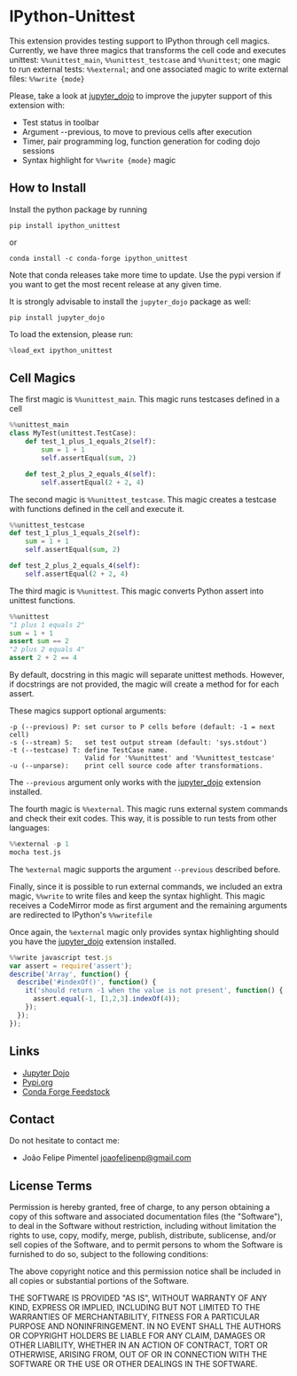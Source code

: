 IPython-Unittest
==========

This extension provides testing support to IPython through cell magics. Currently, we have three magics that transforms the cell code and executes unittest: `%%unittest_main`, `%%unittest_testcase` and `%%unittest`; one magic to run external tests: `%%external`; and one associated magic to write external files: `%%write {mode}`

Please, take a look at [jupyter_dojo](https://github.com/JoaoFelipe/jupyter-dojo) to improve the jupyter support of this extension with:
* Test status in toolbar
* Argument --previous, to move to previous cells after execution
* Timer, pair programming log, function generation for coding dojo sessions
* Syntax highlight for `%%write {mode}` magic

How to Install
----

Install the python package by running

```
pip install ipython_unittest
```

or

```
conda install -c conda-forge ipython_unittest
```

Note that conda releases take more time to update. Use the pypi version if you want to get the most recent release at any given time.

It is strongly advisable to install the `jupyter_dojo` package as well:
```
pip install jupyter_dojo
```


To load the extension, please run:
```python
%load_ext ipython_unittest
```


Cell Magics
----

The first magic is `%%unittest_main`. This magic runs testcases defined in a cell

```python
%%unittest_main
class MyTest(unittest.TestCase):
    def test_1_plus_1_equals_2(self):
        sum = 1 + 1
        self.assertEqual(sum, 2)

    def test_2_plus_2_equals_4(self):
        self.assertEqual(2 + 2, 4)
```

The second magic is `%%unittest_testcase`. This magic creates a testcase with
functions defined in the cell and execute it.

```python
%%unittest_testcase
def test_1_plus_1_equals_2(self):
    sum = 1 + 1
    self.assertEqual(sum, 2)

def test_2_plus_2_equals_4(self):
    self.assertEqual(2 + 2, 4)
```

The third magic is `%%unittest`. This magic converts Python assert into
unittest functions.

```python
%%unittest
"1 plus 1 equals 2"
sum = 1 + 1
assert sum == 2
"2 plus 2 equals 4"
assert 2 + 2 == 4
```

By default, docstring in this magic will separate unittest methods.
However, if docstrings are not provided, the magic will create a method for
for each assert.

These magics support optional arguments:
```
-p (--previous) P: set cursor to P cells before (default: -1 = next cell)
-s (--stream) S:   set test output stream (default: 'sys.stdout')
-t (--testcase) T: define TestCase name.
                   Valid for '%%unittest' and '%%unittest_testcase'
-u (--unparse):    print cell source code after transformations.
```

The `--previous` argument only works with the [jupyter_dojo](https://github.com/JoaoFelipe/jupyter-dojo) extension installed.

The fourth magic is `%%external`. This magic runs external system commands and check their exit codes. This way, it is possible to run tests from other languages:
```python
%%external -p 1
mocha test.js
```

The `%external` magic supports the argument `--previous` described before.


Finally, since it is possible to run external commands, we included an extra magic, `%%write` to write files and keep the syntax highlight.
This magic receives a CodeMirror mode as first argument and the remaining arguments are redirected to IPython's `%%writefile`

Once again, the `%external` magic only provides syntax highlighting should you have the [jupyter_dojo](https://github.com/JoaoFelipe/jupyter-dojo) extension installed.

```javascript
%%write javascript test.js
var assert = require('assert');
describe('Array', function() {
  describe('#indexOf()', function() {
    it('should return -1 when the value is not present', function() {
      assert.equal(-1, [1,2,3].indexOf(4));
    });
  });
});
```


## Links

- [Jupyter Dojo](https://github.com/JoaoFelipe/jupyter-dojo)
- [Pypi.org](https://pypi.org/project/ipython-unittest/)
- [Conda Forge Feedstock](https://github.com/conda-forge/ipython_unittest-Feedstock)

Contact
----

Do not hesitate to contact me:

* João Felipe Pimentel <joaofelipenp@gmail.com>

License Terms
-------------

Permission is hereby granted, free of charge, to any person obtaining a copy of
this software and associated documentation files (the "Software"), to deal in
the Software without restriction, including without limitation the rights to
use, copy, modify, merge, publish, distribute, sublicense, and/or sell copies of
the Software, and to permit persons to whom the Software is furnished to do so,
subject to the following conditions:

The above copyright notice and this permission notice shall be included in all
copies or substantial portions of the Software.

THE SOFTWARE IS PROVIDED "AS IS", WITHOUT WARRANTY OF ANY KIND, EXPRESS OR
IMPLIED, INCLUDING BUT NOT LIMITED TO THE WARRANTIES OF MERCHANTABILITY, FITNESS
FOR A PARTICULAR PURPOSE AND NONINFRINGEMENT. IN NO EVENT SHALL THE AUTHORS OR
COPYRIGHT HOLDERS BE LIABLE FOR ANY CLAIM, DAMAGES OR OTHER LIABILITY, WHETHER
IN AN ACTION OF CONTRACT, TORT OR OTHERWISE, ARISING FROM, OUT OF OR IN
CONNECTION WITH THE SOFTWARE OR THE USE OR OTHER DEALINGS IN THE SOFTWARE.
